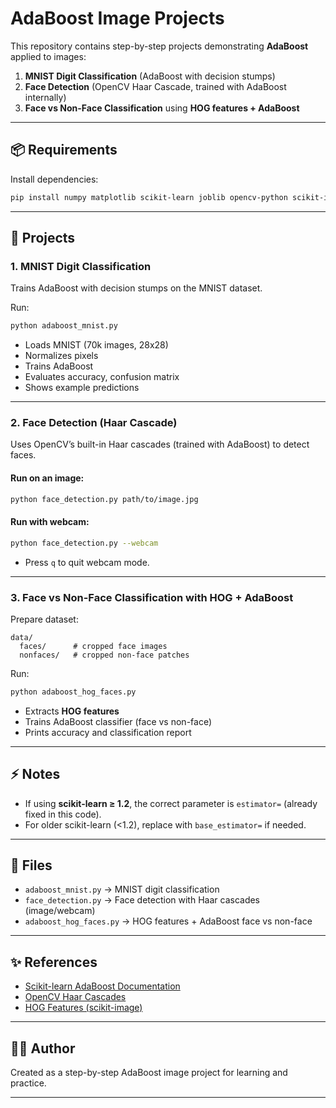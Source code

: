 
# AdaBoost Image Projects

This repository contains step-by-step projects demonstrating **AdaBoost** applied to images:

1. **MNIST Digit Classification** (AdaBoost with decision stumps)
2. **Face Detection** (OpenCV Haar Cascade, trained with AdaBoost internally)
3. **Face vs Non-Face Classification** using **HOG features + AdaBoost**

--- 

## 📦 Requirements 

Install dependencies:

```bash
pip install numpy matplotlib scikit-learn joblib opencv-python scikit-image
```

---

## 🚀 Projects

### 1. MNIST Digit Classification

Trains AdaBoost with decision stumps on the MNIST dataset.

Run:

```bash
python adaboost_mnist.py
```

* Loads MNIST (70k images, 28x28)
* Normalizes pixels
* Trains AdaBoost
* Evaluates accuracy, confusion matrix
* Shows example predictions

---

### 2. Face Detection (Haar Cascade)

Uses OpenCV’s built-in Haar cascades (trained with AdaBoost) to detect faces.

#### Run on an image:

```bash
python face_detection.py path/to/image.jpg
```

#### Run with webcam:

```bash
python face_detection.py --webcam
```

* Press `q` to quit webcam mode.

---

### 3. Face vs Non-Face Classification with HOG + AdaBoost

Prepare dataset:

```
data/
  faces/      # cropped face images
  nonfaces/   # cropped non-face patches
```

Run:

```bash
python adaboost_hog_faces.py
```

* Extracts **HOG features**
* Trains AdaBoost classifier (face vs non-face)
* Prints accuracy and classification report

---

## ⚡ Notes

* If using **scikit-learn ≥ 1.2**, the correct parameter is `estimator=` (already fixed in this code).
* For older scikit-learn (<1.2), replace with `base_estimator=` if needed.

---

## 📂 Files

* `adaboost_mnist.py` → MNIST digit classification
* `face_detection.py` → Face detection with Haar cascades (image/webcam)
* `adaboost_hog_faces.py` → HOG features + AdaBoost face vs non-face

---

## ✨ References

* [Scikit-learn AdaBoost Documentation](https://scikit-learn.org/stable/modules/generated/sklearn.ensemble.AdaBoostClassifier.html)
* [OpenCV Haar Cascades](https://docs.opencv.org/master/d7/d8b/tutorial_py_face_detection.html)
* [HOG Features (scikit-image)](https://scikit-image.org/docs/stable/auto_examples/features_detection/plot_hog.html)

---

## 👨‍💻 Author

Created as a step-by-step AdaBoost image project for learning and practice.

---

